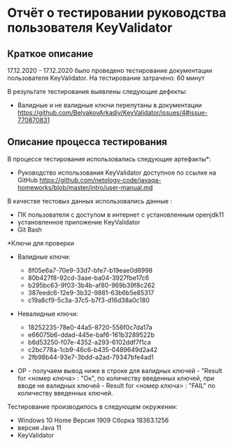 # Отчёт о тестировании руководства пользователя KeyValidator 
## Краткое описание
17.12.2020 - 17.12.2020 было проведено тестирование документации пользователя KeyValidator.
На тестирование затрачено: 60 минут

В результате тестирования выявлены следующие дефекты:

* Валидные и не валидные ключи перепутаны в документации https://github.com/BelyakovArkadiy/KeyValidator/issues/4#issue-770870831


 

## Описание процесса тестирования

В процессе тестирования использовались следующие артефакты*:

* Руководство использования KeyValidator доступное по ссылке на GitHub https://github.com/netology-code/javaqa-homeworks/blob/master/intro/user-manual.md



В качестве тестовых данных использовались данные : 

* ПК пользователя c доступом в интернет c установленным openjdk11
* установленное приложение КeyValidator 
* Git Bash
                                                                                                        

*Ключи для проверки
   * Валидные ключи:
      * 8f05e6a7-70e9-33d7-bfe7-b19eae0d8998
      * 80b427f8-92cd-3aae-ba04-3927fbe17c6
      * b295bc63-9f03-3b4b-af80-969b39f8c262
      * 387eedc6-12e9-3b32-9881-63b6b5e85317
      * c19a8cf9-5c3a-37c5-b7f3-d16d38a0c180
   * Невалидные ключи:
      * 18252235-78e0-44a5-8720-556f0c7da17a
      * e66075b6-ddad-445e-baf6-161b3289522b
      * b6d53250-f07e-4352-a293-6102ddf7f1ca
      * c2bc778a-1cb9-46c6-b435-0489649d2a42
      * 2fb98b44-93e7-3bdd-a2ad-79347bfe4ad1

* OP - получаем вывод ниже в строке для валидных ключей - "Result for <номер ключа> : "Ок", по количеству введенных ключей, при вводе не валидных ключей - Result for <номер ключа> : "FAIL" по количеству введенных ключей.


Тестирование производилось в следующем окружении:

* Windows 10 Home Версия 1909 Сборка 18363.1256
* версия Java 11
* KeyValidator
